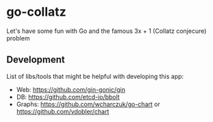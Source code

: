 # go-collatz
Let's have some fun with Go and the famous 3x + 1 (Collatz conjecure) problem

## Development

List of libs/tools that might be helpful with developing this app:

- Web: https://github.com/gin-gonic/gin
- DB: https://github.com/etcd-io/bbolt
- Graphs: https://github.com/wcharczuk/go-chart or https://github.com/vdobler/chart
